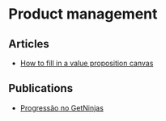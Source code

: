 # Product management

## Articles

- [How to fill in a value proposition canvas](https://isaacjeffries.com/blog/2018/2/27/how-to-fill-in-a-value-proposition-canvas)

## Publications

- [Progressão no GetNinjas](https://progressao.getninjas.com.br/)
